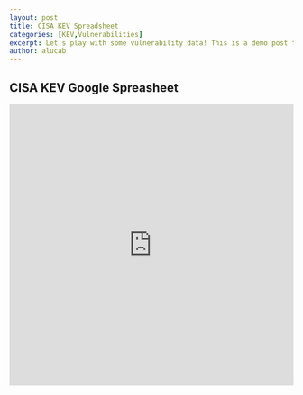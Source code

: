 ```yaml
---
layout: post
title: CISA KEV Spreadsheet
categories: [KEV,Vulnerabilities]
excerpt: Let's play with some vulnerability data! This is a demo post to show a first attempt of writing markdown and sharing some data from Google Spreadsheets and Google Looker Studio. 
author: alucab
---
```




## CISA KEV Google Spreasheet
<div style="text-align: center"> 
<iframe frameborder="0" width="100%" height="500px" scrolling="no" allowfullscreen src="https://docs.google.com/spreadsheets/d/e/2PACX-1vQ2rjzP8U9wgDcgP-HEsag9E1Gz3QG2ED8OGioPMnVuCjvwm8pGhsdapgsfadO0JO3xYdcUa6kEa61t/pubhtml?gid=0&amp;single=true&amp;widget=true&amp;headers=false"></iframe>
</div>





